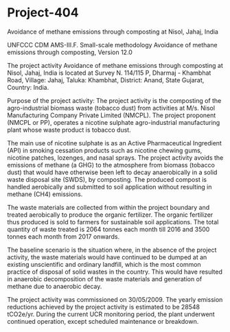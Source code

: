 # Project-404
Avoidance of methane emissions through composting at Nisol, Jahaj, India

UNFCCC CDM AMS-III.F. Small-scale
methodology Avoidance of methane emissions
through composting, Version 12.0

The project activity Avoidance of methane emissions through composting at Nisol, Jahaj, India
is located at Survey N. 114/115 P, Dharmaj - Khambhat Road, Village: Jahaj, Taluka: Khambhat,
District: Anand, State Gujarat, Country: India.

Purpose of the project activity:
The project activity is the composting of the agro-industrial biomass waste (tobacco dust) from
activities at M/s. Nisol Manufacturing Company Private Limited (NMCPL). The project
proponent (NMCPL or PP), operates a nicotine sulphate agro-industrial manufacturing plant whose
waste product is tobacco dust.

The main use of nicotine sulphate is as an Active Pharmaceutical Ingredient (API) in smoking
cessation products such as nicotine chewing gums, nicotine patches, lozenges, and nasal sprays.
The project activity avoids the emissions of methane (a GHG) to the atmosphere from biomass
(tobacco dust) that would have otherwise been left to decay anaerobically in a solid waste disposal
site (SWDS), by composting. The produced compost is handled aerobically and submitted to soil
application without resulting in methane (CH4) emissions.

The waste materials are collected from within the project boundary and treated aerobically to
produce the organic fertilizer. The organic fertilizer thus produced is sold to farmers for
sustainable soil applications. The total quantity of waste treated is 2064 tonnes each month till
2016 and 3500 tonnes each month from 2017 onwards.

The baseline scenario is the situation where, in the absence of the project activity, the waste
materials would have continued to be dumped at an existing unscientific and ordinary landfill,
which is the most common practice of disposal of solid wastes in the country. This would have
resulted in anaerobic decomposition of the waste materials and generation of methane due to
anaerobic decay.

The project activity was commissioned on 30/05/2009. The yearly emission reductions achieved
by the project activity is estimated to be 28548 tCO2e/yr. During the current UCR monitoring
period, the plant underwent continued operation, except scheduled maintenance or breakdown.
